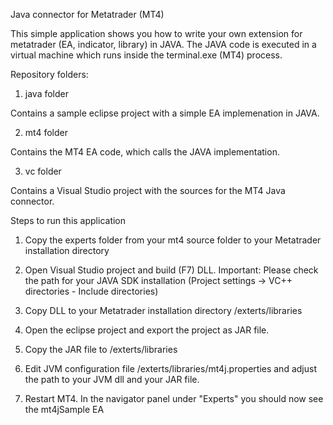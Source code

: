 Java connector for Metatrader (MT4)

This simple application shows you how to write 
your own extension for metatrader (EA, indicator, library) in JAVA.
The JAVA code is executed in a virtual machine which runs inside the terminal.exe (MT4) process. 

Repository folders:

1. java folder

Contains a sample eclipse project with a simple EA implemenation in JAVA.

2. mt4 folder

Contains the MT4 EA code, which calls the JAVA implementation.

3. vc folder

Contains a Visual Studio project with the sources for the MT4 Java connector.


Steps to run this application

1. Copy the experts folder from your mt4 source folder to your Metatrader installation directory <MT4 directory>

2. Open Visual Studio project and build (F7) DLL.
   Important: Please check the path for your JAVA SDK installation (Project settings -> VC++ directories - Include directories)
   
3. Copy DLL to your Metatrader installation directory <MT4 directory>/exterts/libraries

4. Open the eclipse project and export the project as JAR file.

5. Copy the JAR file to <MT4 directory>/exterts/libraries

6. Edit JVM configuration file <MT4 directory>/exterts/libraries/mt4j.properties and adjust the path to 
   your JVM dll and your JAR file.

7. Restart MT4. In the navigator panel under "Experts" you should now see the mt4jSample EA

